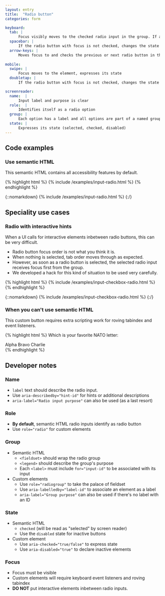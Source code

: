 ```yaml
---
layout: entry
title:  "Radio button"
categories: form

keyboard:
  tab: |
      Focus visibly moves to the checked radio input in the group. If a radio button is not checked, focus moves to the first radio button in the group.
  spacebar: |
      If the radio button with focus is not checked, changes the state to checked.  Otherwise, does nothing.
  arrow-keys: |
      Moves focus to and checks the previous or next radio button in the group
        
mobile:
  swipe: |
      Focus moves to the element, expresses its state
  doubletap: |
      If the radio button with focus is not checked, changes the state to checked. Otherwise, does nothing.

screenreader:
  name:  |
      Input label and purpose is clear
  role:  |
      Identifies itself as a radio option
  group: |
      Each option has a label and all options are part of a named group.
  state: |
      Expresses its state (selected, checked, disabled)
---
```




## Code examples

### Use semantic HTML
This semantic HTML contains all accessibility features by default.

{% highlight html %}
{% include /examples/input-radio.html %}
{% endhighlight %}

{::nomarkdown}
<example>
{% include /examples/input-radio.html %}
</example>
{:/}

## Speciality use cases

### Radio with interactive hints

When a UI calls for interactive elements inbetween radio buttons, this can be very difficult.
- Radio button focus order is not what you think it is.
- When nothing is selected, tab order moves through as expected. 
- However, as soon as a radio button is selected, the selected radio input receives focus first from the group. 
- We developed a hack for this kind of situation to be used very carefully.
  
{% highlight html %}
{% include /examples/input-checkbox-radio.html %}
{% endhighlight %}

{::nomarkdown}
<example>
{% include /examples/input-checkbox-radio.html %}
</example>
{:/}

### When you can't use semantic HTML

This custom button requires extra scripting work for roving tabindex and event listeners.

{% highlight html %}
<custom-label id="labelId">
    Which is your favorite NATO letter:
</custom-label>
<div role="radiogroup" aria-labelledby="labelId">
  <custom-element role="radio" tabindex="-1">
    Alpha
  </custom-element>
  <custom-element role="radio" tabindex="-1">
    Bravo
  </custom-element>
  <custom-element role="radio" tabindex="-1">
    Charlie
  </custom-element>  
</div>
{% endhighlight %}

## Developer notes

### Name
- `label` text should describe the radio input.
- Use `aria-describedby="hint-id"` for hints or additional descriptions
- `aria-label="Radio input purpose"` can also be used (as a last resort)

### Role
- **By default**, semantic HTML radio inputs identify as radio button
- Use `role="radio"` for custom elements

### Group
- Semantic HTML
    - `<fieldset>` should wrap the radio group
    - `<legend>` should describe the group's purpose
    - Each `<label>` must include `for="input-id"` to be associated with its input
- Custom elements
    - Use `role="radiogroup"` to take the palace of fieldset
    - Use `aria-labelledby="label-id"` to associate an element as a label
    - `aria-label="Group purpose"` can also be used if there's no label with an ID

### State
- Semantic HTML
    - `checked` (will be read as "selected" by screen reader)
    - Use the `disabled` state for inactive buttons
- Custom element
    - Use `aria-checked="true/false"` to express state
    - Use `aria-disabled="true"` to declare inactive elements

### Focus
- Focus must be visible
- Custom elements will require keyboard event listeners and roving tabindex
- **DO NOT** put interactive elements inbetween radio inputs.


